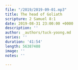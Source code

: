```yaml
---
file: "/2019/2019-09-01.mp3"
title: The head of Goliath
scripture: 2 Samuel 8:1
date: 2019-08-31 23:00:00 +0000
description: ''
author: _authors/tuck-yoong.md
series: ''
duration: '41:54'
length: 56387488
image: ''
notes: ''

---
```

